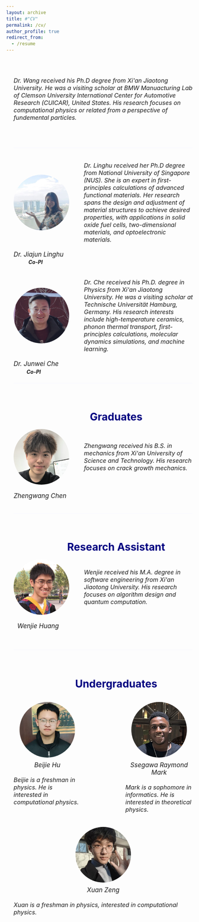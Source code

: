 ```yaml
---
layout: archive
title: #"CV"
permalink: /cv/
author_profile: true
redirect_from:
  - /resume
---
```


<div style="margin-left: 20px;">  
<!-- 
  <div style="margin-left: 90px; text-align: center;">  
<span style="line-height: 1; font-size:14px;"> <h1 style="color:	#000080;">PI</h1> </span> 
  </div>
-->

<div style="display: flex; align-items: center; margin-top: 50px; margin-bottom: 20px;">

  <em style="font-size: 16px;">Dr. Wang received his Ph.D degree from Xi'an Jiaotong University. He was a visiting scholar at BMW Manuacturing Lab of Clemson University International Center for Automotive Research (CUICAR), United States. His research focuses on computational physics or related from a perspective of fundemental particles.  </em>
</div><br>

<hr style="border: 0; 
          height: 1px; 
          background: #f8f8ff; 
          margin: 20px 0;">
  <br /> 
  
<!-- 
<div>
  <p class="name" style="font-size:17px; margin:0; line-height:1.2">
    <em>Dr. Wang</em>
  </p>
  <p class="name" style="font-size:14px; margin:0; line-height:1.2; 
                        position: relative; left: 40px;">
    <strong><em>PI</em></strong>
  </p>

</div><br>
-->

<div style="display: flex; align-items: center; margin-bottom: 20px;">
  <img src="../images/lh2.jpg" alt="Person's Name" style="width: 150px; height: 150px; margin-right: 40px; border-radius: 50%;">
  <em style="font-size: 16px;">Dr. Linghu received her Ph.D degree from National University of Singapore (NUS). She is an expert in first-principles calculations of advanced functional materials. Her research spans the design and adjustment of material structures to achieve desired properties, with applications in solid oxide fuel cells, two-dimensional materials, and optoelectronic materials. </em>
</div>
<div>
  <p class="name" style="font-size:17px; margin:0; line-height:1.2">
    <em>Dr. Jiajun Linghu</em>
  </p>
  <p class="name" style="font-size:14px; margin:0; line-height:1.5; 
                        position: relative; left: 40px;">
    <strong><em>Co-PI</em></strong>
  </p>

</div><br><br>


 <div style="display: flex; align-items: center; margin-bottom: 20px;">
  <img src="../images/jw.png" alt="Person's Name" style="width: 150px; height: 150px; margin-right: 40px; border-radius: 50%;">
  <em style="font-size: 16px;">Dr. Che received his Ph.D. degree in Physics from Xi'an Jiaotong University. He was a visiting scholar at Technische Universität Hamburg, Germany. His research interests include high-temperature ceramics, phonon thermal transport, first-principles calculations, molecular dynamics simulations, and machine learning. </em>
</div>
<div>
  <p class="name" style="font-size:17px; margin: 0px; line-height:1.2">
    <em>Dr. Junwei Che</em>
  </p>
  <p class="name" style="font-size:14px; margin:0; line-height:1.5; 
                        position: relative; left: 35px;">
    <strong><em>Co-PI</em></strong>
  </p>

</div>
<hr style="border: 0; 
          height: 1px; 
          background: #f8f8ff; 
          margin: 20px 0;">
  <br /> 

  

<div style="margin-left: 70px; text-align: center;">    
<span style="line-height: 1; font-size:14px;"> <h1 style="color:	#000080;">Graduates</h1> </span> 
 </div>

<div style="display: flex; align-items: center; margin-bottom: 20px;">
  <img src="../images/zw.png" alt="Person's Name" style="width: 150px; height: 150px; margin-right: 40px; border-radius: 50%;">
  <em style="font-size: 16px;">Zhengwang received his B.S. in mechanics from Xi'an University of Science and Technology. His research focuses on crack growth mechanics. </em>
</div>
<div>
  <p class="name" style="font-size:17px; margin:0; line-height:1.2">
    <em>Zhengwang Chen </em>
  </p>


</div><br>

<hr style="border: 0; 
          height: 1px; 
          background: #f8f8ff; 
          margin: 20px 0;">

<br>
<div style="margin-left: 70px; text-align: center;">    
<span style="line-height: 1; font-size:14px;"> <h1 style="color:	#000080;">Research Assistant</h1> </span> 
 </div>

 <div style="display: flex; align-items: center; margin-bottom: 20px;">
  <img src="../images/hwj.png" alt="Person's Name" style="width: 150px; height: 150px; margin-right: 40px; border-radius: 50%;">
  <em style="font-size: 16px;">Wenjie received his M.A. degree in software engineering from Xi'an Jiaotong University. His research focuses on algorithm design and quantum computation. </em>
</div>
<div>
  <p class="name" style="font-size:17px; margin-left: 10px; line-height:1.2">
    <em>Wenjie Huang</em>
 </p>
<br>
<hr style="border: 0; 
          height: 1px; 
          background: #f8f8ff; 
          margin: 20px 0;">
  <br /> 

         
<div style="margin-left: 70px; text-align: center;">  
  <span style="line-height: 1; font-size:14px;"> <h1 style="color: #000080;">Undergraduates</h1> </span> 
</div> <br>    

    

<div style="display: flex; justify-content: space-between; margin-bottom: 20px; gap: 120px;">
  <!-- 第1个成员 -->
  <div style="flex: 1 1 45%; display: flex; flex-direction: column; align-items: center; text-align: center;">
    <img src="../images/bj.jpg" 
         alt="bj"
         style="width: 150px; height: 150px; margin-bottom: 10px; border-radius: 50%;">
    <p class="name" style="font-size:17px; margin:0;">
      <em>Beijie Hu</em>
    </p>
    <em style="font-size: 16px; margin-top: 20px; text-align: left;">
      Beijie is a freshman in physics. He is interested in computational physics.
    </em>
  </div>

  <!-- 第2个成员 -->
  <div style="flex: 1 1 45%; display: flex; flex-direction: column; align-items: center; text-align: center;">
    <img src="../images/mark.png" 
         alt="Ssegawa Raymond Mark"
         style="width: 150px; height: 150px; margin-bottom: 10px; border-radius: 50%;">
    <p class="name" style="font-size:17px; margin:0;">
      <em>Ssegawa Raymond Mark</em>
    </p>
    <em style="font-size: 16px; margin-top: 20px; text-align: left;">
      Mark is a sophomore in informatics. He is interested in theoretical physics.
    </em>
  </div>
</div>

<br>

<div style="display: flex; justify-content: space-between; margin-bottom: 20px; gap: 80px;">
  <!-- 第3个成员 -->
  <div style="flex: 1 1 45%; display: flex; flex-direction: column; align-items: center; text-align: center;">
    <img src="../images/zx.jpg" 
         alt="zx"
         style="width: 150px; height: 150px; margin-bottom: 10px; border-radius: 50%;">
    <p class="name" style="font-size:17px; margin:0;">
      <em>Xuan Zeng</em>
    </p>
    <em style="font-size: 16px; margin-top: 20px; text-align: left;">
      Xuan is a freshman in physics, interested in computational physics.
    </em>
  </div>
</div>



